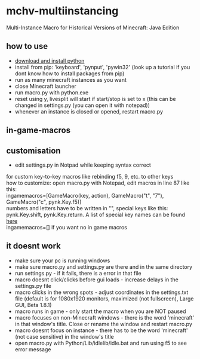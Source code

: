 # mchv-multiinstancing
Multi-Instance Macro for Historical Versions of Minecraft: Java Edition

## how to use
- [download and install python](https://www.python.org/downloads/)<br />
- install from pip: 'keyboard', 'pynput', 'pywin32' (look up a tutorial if you dont know how to install packages from pip)<br />
- run as many minecraft instances as you want<br />
- close Minecraft launcher<br />
- run macro.py with python.exe<br />
- reset using y, livesplit will start if start/stop is set to x (this can be changed in settings.py (you can open it with notepad))<br />
- whenever an instance is closed or opened, restart macro.py<br />

## in-game-macros
## customisation
- edit settings.py in Notpad while keeping syntax correct

for custom key-to-key macros like rebinding f5, 9, etc. to other keys<br />
how to customize: open macro.py with Notepad, edit macros in line 87 like this:<br />
ingamemacros=[GameMacro(key, action), GameMacro("t", "7"), GameMacro("c", pynk.Key.f5)]<br />
numbers and letters have to be written in "", special keys like this: pynk.Key.shift, pynk.Key.return. A list of special key names can be found [here]( https://pynput.readthedocs.io/en/latest/keyboard.html#pynput.keyboard.Key)<br />
ingamemacros=[] if you want no in game macros<br />

## it doesnt work
- make sure your pc is running windows<br />
- make sure macro.py and settings.py are there and in the same directory<br />
- run settings.py - if it fails, there is a error in that file<br />
- macro doesnt click/clicks before gui loads - increase delays in the settings.py file<br />
- macro clicks in the wrong spots - adjust coordinates in the settings.txt file (default is for 1080x1920 monitors, maximized (not fullscreen), Large GUI, Beta 1.8.1)<br />
- macro runs in game - only start the macro when you are NOT paused<br />
- macro focuses on non-Minecraft windows - there is the word 'minecraft' in that window's title. Close or rename the window and restart macro.py
- macro doesnt focus on instance - there has to be the word 'minecraft' (not case sensitive) in the window's title
- open macro.py with Python/Lib/idlelib/idle.bat and run using f5 to see error message
